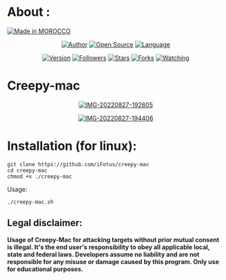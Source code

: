 # About : 
<p align="left">
<a href="#"><img title="Made in MOROCCO" src="https://img.shields.io/badge/MADE%20IN-MOROCCO-green?colorA=%23ff9933&colorB=%23017e40&style=for-the-badge"></a>
</p>
<p align="center">

</p>
<p align="center">
<a href="https://github.com/iFotus"><img title="Author" src="https://img.shields.io/badge/Author-ifotus-red.svg?style=for-the-badge&logo=github"></a>
<a href="#"><img title="Open Source" src="https://img.shields.io/badge/Open%20Source-%E2%9D%A4-green?style=for-the-badge"></a>
<a href="#"><img title="Language" src="https://img.shields.io/badge/Shell-555555?style=for-the-badge&logo=shell&logoColor=white"></a>
</p>
<p align="center">
<a href="#"><img title="Version" src="https://img.shields.io/badge/Version-1.0-green.svg?style=flat-square"></a>
<a href="https://github.com/ifotus/followers"><img title="Followers" src="https://img.shields.io/github/followers/ifotus?color=blue&style=flat-square"></a>
<a href="https://github.com/thewickedkarma/creepy-mac/stargazers/"><img title="Stars" src="https://img.shields.io/github/stars/ifotus/creepy-mac?color=red&style=flat-square"></a>
<a href="https://github.com/ifotus/creepy-mac/network/members"><img title="Forks" src="https://img.shields.io/github/forks/ifotus/creepy-mac?color=red&style=flat-square"></a>
<a href="https://github.com/ifotus/creepy-mac/watchers"><img title="Watching" src="https://img.shields.io/github/watchers/ifotus/creepy-mac?label=Watchers&color=blue&style=flat-square"></a>
</p>

# Creepy-mac

<p align="center">
<a href="https://ibb.co/y0675Cv"><img src="https://i.ibb.co/nr7tfyd/IMG-20220827-192605.png" alt="IMG-20220827-192605" border="0"></a>
<p align="center">
<a href="https://ibb.co/NTYvjPZ"><img src="https://i.ibb.co/TWhf8Sm/IMG-20220827-194406.png" alt="IMG-20220827-194406" border="0"></a>



# Installation (for linux):
```
git clone https://github.com/iFotus/creepy-mac
cd creepy-mac
chmod +x ./creepy-mac
```
Usage:

```./creepy-mac.sh```
  


## Legal disclaimer:
  
<strong>Usage of Creepy-Mac for attacking targets without prior mutual consent is illegal. It's the end user's responsibility to obey all applicable local, state and federal laws. Developers assume no liability and are not responsible for any misuse or damage caused by this program. Only use for educational purposes.</strong>
  
  
